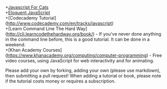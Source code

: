 +[Javascript For Cats](http://jsforcats.com/)  
+[Eloquent JavaScript](http://eloquentjavascript.net/)  
+[Codecademy Tutorial] (http://www.codecademy.com/en/tracks/javascript)  
+[Learn Command Line The Hard Way] (http://cli.learncodethehardway.org/book/) - If you've never done anything in the command line before, this is a good tutorial. It can be done in a weekend.  
+[Khan Academy Courses] (https://www.khanacademy.org/computing/computer-programming) - Free video courses, using JavaScript for web interactivity and for animating.  

Please add your own by forking, adding your own (please use markdown), then submitting a pull request! When adding a tutorial or book, please note if the tutorial costs money or requires a subscription. 
